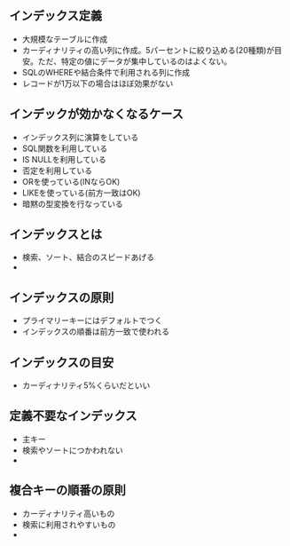 ## インデックス定義
- 大規模なテーブルに作成
- カーディナリティの高い列に作成。5パーセントに絞り込める(20種類)が目安。ただ、特定の値にデータが集中しているのはよくない。
- SQLのWHEREや結合条件で利用される列に作成
- レコードが1万以下の場合はほぼ効果がない

## インデックが効かなくなるケース
- インデックス列に演算をしている
- SQL関数を利用している
- IS NULLを利用している
- 否定を利用している
- ORを使っている(INならOK)
- LIKEを使っている(前方一致はOK)
- 暗黙の型変換を行なっている

## インデックスとは
- 検索、ソート、結合のスピードあげる
-

## インデックスの原則
- プライマリーキーにはデフォルトでつく
- インデックスの順番は前方一致で使われる

## インデックスの目安
- カーディナリティ5%くらいだといい


## 定義不要なインデックス
- 主キー
- 検索やソートにつかわれない
-

## 複合キーの順番の原則
- カーディナリティ高いもの
- 検索に利用されやすいもの
-

##
